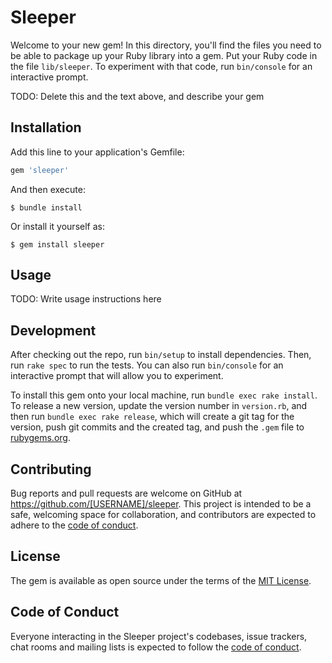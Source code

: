 # Sleeper

Welcome to your new gem! In this directory, you'll find the files you need to be able to package up your Ruby library into a gem. Put your Ruby code in the file `lib/sleeper`. To experiment with that code, run `bin/console` for an interactive prompt.

TODO: Delete this and the text above, and describe your gem

## Installation

Add this line to your application's Gemfile:

```ruby
gem 'sleeper'
```

And then execute:

    $ bundle install

Or install it yourself as:

    $ gem install sleeper

## Usage

TODO: Write usage instructions here

## Development

After checking out the repo, run `bin/setup` to install dependencies. Then, run `rake spec` to run the tests. You can also run `bin/console` for an interactive prompt that will allow you to experiment.

To install this gem onto your local machine, run `bundle exec rake install`. To release a new version, update the version number in `version.rb`, and then run `bundle exec rake release`, which will create a git tag for the version, push git commits and the created tag, and push the `.gem` file to [rubygems.org](https://rubygems.org).

## Contributing

Bug reports and pull requests are welcome on GitHub at https://github.com/[USERNAME]/sleeper. This project is intended to be a safe, welcoming space for collaboration, and contributors are expected to adhere to the [code of conduct](https://github.com/[USERNAME]/sleeper/blob/master/CODE_OF_CONDUCT.md).

## License

The gem is available as open source under the terms of the [MIT License](https://opensource.org/licenses/MIT).

## Code of Conduct

Everyone interacting in the Sleeper project's codebases, issue trackers, chat rooms and mailing lists is expected to follow the [code of conduct](https://github.com/[USERNAME]/sleeper/blob/master/CODE_OF_CONDUCT.md).
